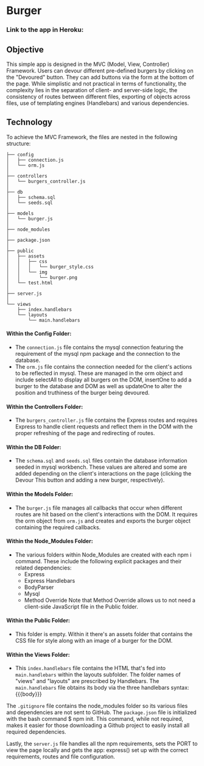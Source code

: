 # Burger

### Link to the app in Heroku: 


## Objective

This simple app is designed in the MVC (Model, View, Controller) Framework. Users can devour different pre-defined burgers by clicking on the "Devoured" button. They can add buttons via the form at the bottom of the page. While simplistic and not practical in terms of functionality, the complexity lies in the separation of client- and server-side logic, the consistency of routes between different files, exporting of objects across files, use of templating engines (Handlebars) and various dependencies.

## Technology

To achieve the MVC Framework, the files are nested in the following structure:

```.
├── config
│   ├── connection.js
│   └── orm.js
│ 
├── controllers
│   └── burgers_controller.js
│
├── db
│   ├── schema.sql
│   └── seeds.sql
│
├── models
│   └── burger.js
│ 
├── node_modules
│ 
├── package.json
│
├── public
│   ├── assets
│   │   ├── css
│   │   │   └── burger_style.css
│   │   └── img
│   │       └── burger.png
│   └── test.html
│
├── server.js
│
└── views
    ├── index.handlebars
    └── layouts
        └── main.handlebars  
```
#### Within the Config Folder:

* The `connection.js` file contains the mysql connection featuring the requirement of the mysql npm package and the connection to the database.
* The `orm.js` file contains the connection needed for the client's actions to be reflected in mysql. These are managed in the orm object and include selectAll to display all burgers on the DOM, insertOne to add a burger to the database and DOM as well as updateOne to alter the position and truthiness of the burger being devoured. 

#### Within the Controllers Folder:

* The `burgers_controller.js` file contains the Express routes and requires Express to handle client requests and reflect them in the DOM with the proper refreshing of the page and redirecting of routes.

#### Within the DB Folder:

* The `schema.sql` and `seeds.sql` files contain the database information seeded in mysql workbench. These values are altered and some are added depending on the client's interactions on the page (clicking the Devour This button and adding a new burger, respectively).

#### Within the Models Folder:

* The `burger.js` file manages all callbacks that occur when different routes are hit based on the client's interactions with the DOM. It requires the orm object from `orm.js` and creates and exports the burger object containing the required callbacks.

#### Within the Node_Modules Folder:
* The various folders within Node_Modules are created with each npm i command. These include the following explicit packages and their related dependencies:
    * Express
    * Express Handlebars
    * BodyParser
    * Mysql
    * Method Override
Note that Method Override allows us to not need a client-side JavaScript file in the Public folder.

#### Within the Public Folder:
* This folder is empty. Within it there's an assets folder that contains the CSS file for style along with an image of a burger for the DOM.

#### Within the Views Folder:
* This `index.handlebars` file contains the HTML that's fed into `main.handlebars` within the layouts subfolder. The folder names of "views" and "layouts" are prescribed by Handlebars. The `main.handlebars` file obtains its body via the three handlebars syntax: {{{body}}}

The `.gitignore` file contains the node_modules folder so its various files and dependencies are not sent to GitHub. The `package.json` file is initialized with the bash command $ npm init. This command, while not required, makes it easier for those downloading a Github project to easily install all required dependencies.

Lastly, the `server.js` file handles all the npm requirements, sets the PORT to view the page locally and gets the app: express() set up with the correct requirements, routes and file configuration. 
